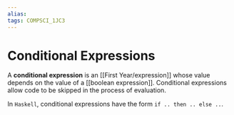 ```yaml
---
alias:
tags: COMPSCI_1JC3
---
```

# Conditional Expressions
A **conditional expression** is an [[First Year/expression]] whose value depends on the value of a [[boolean expression]]. Conditional expressions allow code to be skipped in the process of evaluation.

In `Haskell`, conditional expressions have the form `if .. then .. else ..`. 